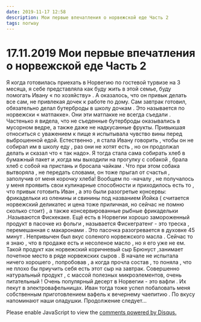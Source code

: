 ```yaml
---
date: 2019-11-17 12:58
description: Мои первые впечатления о норвежской еде Часть 2
tags: norway
---
```

# 17.11.2019 Мои первые впечатления о норвежской еде Часть 2

Я когда готовилась приехать в Норвегию по гостевой турвизе на 3 месяца, я себе представляла как буду жить в этой семье, буду помогать Ивану  « по хозяйству» . А оказалось, что он привык делать все сам, не привлекая дочек  к работе по дому. Сам завтрак готовил, обязательно делал бутерброды в школу дочкам . Это называется по норвежски  « матпакке». Они эти матпакке  не всегда съедали . Частенько я видела, что не съеденные  бутерброды оказывались в мусорном ведре, а также даже не надкусанные фрукты. Привыкшая относиться с уважением к  пище я испытывала  чувство вины перед выброшенной едой.  Естественно , я стала Ивану говорить , чтобы он  не собирал  им в школу еду , раз они не хотят есть , но  он продолжал делать и сказал что « так надо». Я тогда стала сама собирать хлеб в бумажный пакет  и  ,когда мы выходили на прогулку с собакой , брала хлеб с собой  на пристань и бросала чайкам . Что при этом собака вытворяла , не передать словами, он тоже прыгал от счастья , заполучив от меня корочку хлеба!    Вообщем по -началу , не получалось у меня проявить свои кулинарные способности и приходилось  есть то , что  привык готовить Иван , а это были разогретые консервы:  фрикадельки  из оленины и свинины  под названием  Йойка  ( считается норвежский деликатес и цена тоже  приличная, но сейчас не помню сколько стоит) , а также консервированные рыбные фрикадельки  .Называются  Фискекаке.  Ещё  есть в Норвегии хорошо замороженный продукт в пасочке из фольги , называется Фискегратенг - это треска , перемешанная с макаронами . Это пасочка разогревается в духовке 45 минут .  Непривычен был вкус соленого норвежского масла . Сейчас то я знаю , что в продаже есть и несоленое масло , но я его уже не ем.   Такой продукт как норвежский коричневый сыр  Брюнуст  ,занимает почетное место в ряде норвежских сыров .  В начале не испытала ничего хорошего , попробовав , а когда прочла состав , то поняла , что не плохо бы приучить себя есть этот сыр на завтрак. Совершенно натуральный продукт  , с массой полезных микроэлементов, очень питательный !  Очень популярный десерт в Норвегии - это вафли . Их пекут в электровафельницах. Иван тогда тоже успел побаловать меня собственным приготовлением вафель к вечернему чаепитию . По вкусу напоминают наши оладушки.                  Продолжение следует…


<div id="disqus_thread"></div>
<script>
    /**
    *  RECOMMENDED CONFIGURATION VARIABLES: EDIT AND UNCOMMENT THE SECTION BELOW TO INSERT DYNAMIC VALUES FROM YOUR PLATFORM OR CMS.
    *  LEARN WHY DEFINING THESE VARIABLES IS IMPORTANT: https://disqus.com/admin/universalcode/#configuration-variables    */
    /*
    var disqus_config = function () {
    this.page.url = PAGE_URL;  // Replace PAGE_URL with your page's canonical URL variable
    this.page.identifier = PAGE_IDENTIFIER; // Replace PAGE_IDENTIFIER with your page's unique identifier variable
    };
    */
    (function() { // DON'T EDIT BELOW THIS LINE
    var d = document, s = d.createElement('script');
    s.src = 'https://irina-blog-1.disqus.com/embed.js';
    s.setAttribute('data-timestamp', +new Date());
    (d.head || d.body).appendChild(s);
    })();
</script>
<noscript>Please enable JavaScript to view the <a href="https://disqus.com/?ref_noscript">comments powered by Disqus.</a></noscript>

